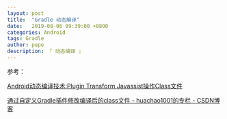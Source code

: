 ```yaml
---
layout: post
title:  "Gradle 动态编译"
date:   2019-08-06 09:39:00 +0800
categories: Android
tags: Gradle
author: pepe
description: 『 动态编译 』
---
```




参考：

[Android动态编译技术:Plugin Transform Javassist操作Class文件](https://blog.csdn.net/yulong0809/article/details/77752098)

[通过自定义Gradle插件修改编译后的class文件 - huachao1001的专栏 - CSDN博客](https://blog.csdn.net/huachao1001/article/details/51819972)




 